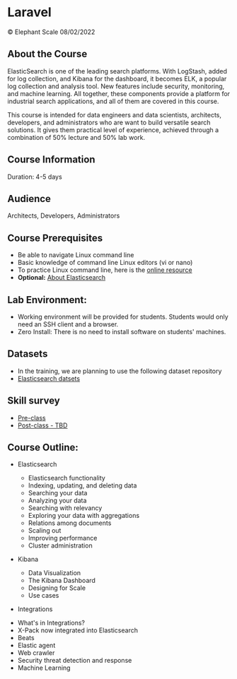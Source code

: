# Laravel

© Elephant Scale
08/02/2022

## About the Course

ElasticSearch is one of the leading search platforms. 
With LogStash, added for log collection, and Kibana for the dashboard, it becomes ELK, a popular log collection and analysis tool. 
New features include security, monitoring, and machine learning. All together, these components provide a platform for industrial search applications, and all of them are covered in this course.

This course is intended for data engineers and data scientists, architects, developers, and administrators who are want to build versatile search solutions. It gives them practical level of experience, achieved through a combination of 50% lecture and 50% lab work. 

## Course Information
Duration: 4-5 days

## Audience
Architects, Developers, Administrators

## Course Prerequisites
 * Be able to navigate Linux command line
 * Basic knowledge of command line Linux editors (vi or nano)
 * To practice Linux command line, here is the [online resource](https://bellard.org/jslinux/)
 * **Optional:** [About Elasticsearch](https://www.elastic.co/webinars/getting-started-elasticsearch)

## Lab Environment:
* Working environment will be provided for students. Students would only need an SSH client and a browser.
* Zero Install: There is no need to install software on students' machines.

## Datasets
* In the training, we are planning to use the following dataset repository
* [Elasticsearch datsets](https://github.com/elephantscale/datasets)

## Skill survey
* [Pre-class](https://forms.gle/eG3ykN39DriFK66NA)
* [Post-class - TBD](https://forms.gle/eG3ykN39DriFK66NA)

## Course Outline:

 * Elasticsearch 
   - Elasticsearch functionality 
   - Indexing, updating, and deleting data
   - Searching your data
   - Analyzing your data 
   - Searching with relevancy 
   - Exploring your data with aggregations 
   - Relations among documents 
   - Scaling out 
   - Improving performance
   - Cluster administration

 * Kibana
   - Data Visualization
   - The Kibana Dashboard
   - Designing for Scale
   - Use cases
   
 * Integrations
  - What's in Integrations? 
  - X-Pack now integrated into Elasticsearch
  - Beats
  - Elastic agent
  - Web crawler
  - Security threat detection and response
  - Machine Learning




